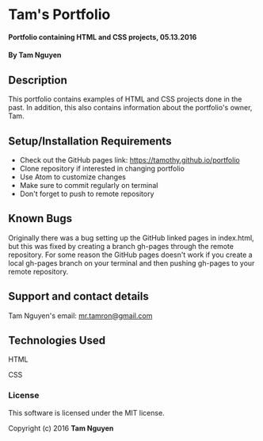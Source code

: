 # Tam's Portfolio

#### Portfolio containing HTML and CSS projects, 05.13.2016

#### By Tam Nguyen

## Description

This portfolio contains examples of HTML and CSS projects done in the past. In addition, this also contains information about the portfolio's owner, Tam.

## Setup/Installation Requirements

* Check out the GitHub pages link: https://tamothy.github.io/portfolio
* Clone repository if interested in changing portfolio
* Use Atom to customize changes
* Make sure to commit regularly on terminal
* Don't forget to push to remote repository

## Known Bugs

Originally there was a bug setting up the GitHub linked pages in index.html, but this was fixed by creating a branch gh-pages through the remote repository. For some reason the GitHub pages doesn't work if you create a local gh-pages branch on your terminal and then pushing gh-pages to your remote repository.

## Support and contact details

Tam Nguyen's email: mr.tamron@gmail.com

## Technologies Used

HTML

CSS

### License

This software is licensed under the MIT license.

Copyright (c) 2016 **Tam Nguyen**
